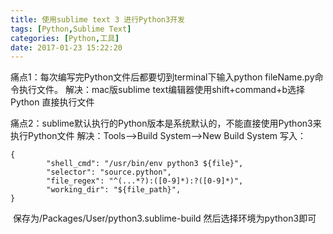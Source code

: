 ```yaml
---
title: 使用sublime text 3 进行Python3开发
tags: [Python,Sublime Text]
categories: [Python,工具]
date: 2017-01-23 15:22:20
---
```


痛点1：每次编写完Python文件后都要切到terminal下输入python fileName.py命令执行文件。
解决：mac版sublime text编辑器使用shift+command+b选择Python 直接执行文件

痛点2：sublime默认执行的Python版本是系统默认的，不能直接使用Python3来执行Python文件
解决：Tools--&gt;Build System--&gt;New Build System 写入：
```
{
        "shell_cmd": "/usr/bin/env python3 ${file}",
        "selector": "source.python",
        "file_regex": "^(...*?):([0-9]*):?([0-9]*)",
        "working_dir": "${file_path}",
}
```
​    保存为/Packages/User/python3.sublime-build
​    然后选择环境为python3即可
